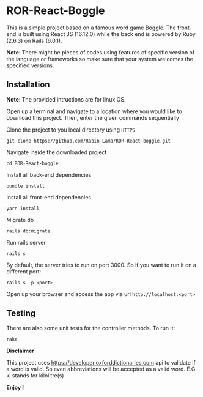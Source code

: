 # ROR-React-Boggle

This is a simple project based on a famous word game Boggle. The front-end is built using React JS (16.12.0)
while the back end is powered by Ruby (2.6.3) on Rails (6.0.1).

**Note**: There might be pieces of codes using features of specific version of the language or frameworks
so make sure that your system welcomes the specified versions. 

## Installation

**Note**: The provided intructions are for linux OS.

Open up a terminal and navigate to a location where you would like to download this project.
Then, enter the given commands sequentially

Clone the project to you local directory using `HTTPS`

```
git clone https://github.com/Rabin-Lama/ROR-React-boggle.git
```

Navigate inside the downloaded project

```
cd ROR-React-boggle
```

Install all back-end dependencies

```
bundle install
```

Install all front-end dependencies

```
yarn install
```

Migrate db

```
rails db:migrate
```

Run rails server

```
rails s
```

By default,  the server tries to run on port 3000.
So if you want to run it on a different port:

```
rails s -p <port>
```

Open up your browser and access the app via url `http://localhost:<port>`

## Testing

There are also some unit tests for the controller methods. To run it:

```
rake
```

**Disclaimer**

This project uses https://developer.oxforddictionaries.com
api to validate if a word is valid. So even abbreviations will
be accepted as a valid word. E.G. kl stands for kilolitre(s)

**Enjoy !**
